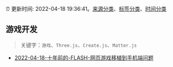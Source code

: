 :alarm_clock: 更新时间: 2022-04-18 19:36:41。[来源分类](../README.md)、[标签分类](../TAGS.md)、[时间分类](../TIMELINE.md)

## 游戏开发


> 关键字：`游戏`、`Three.js`、`Create.js`、`Matter.js`



- [2022-04-18-十年前的-FLASH-网页游戏移植到手机端问题](https://www.v2ex.com/t/847762) 